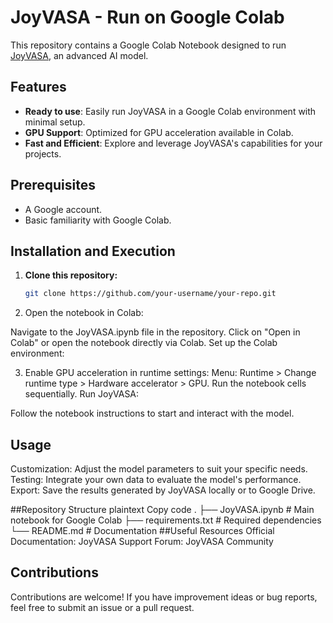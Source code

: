 # JoyVASA - Run on Google Colab

This repository contains a Google Colab Notebook designed to run [JoyVASA](https://joyvasamodel.com), an advanced AI model.

## Features

- **Ready to use**: Easily run JoyVASA in a Google Colab environment with minimal setup.
- **GPU Support**: Optimized for GPU acceleration available in Colab.
- **Fast and Efficient**: Explore and leverage JoyVASA's capabilities for your projects.

## Prerequisites

- A Google account.
- Basic familiarity with Google Colab.

## Installation and Execution

1. **Clone this repository:**
   ```bash
   git clone https://github.com/your-username/your-repo.git

2. Open the notebook in Colab:

Navigate to the JoyVASA.ipynb file in the repository.
Click on "Open in Colab" or open the notebook directly via Colab.
Set up the Colab environment:

3. Enable GPU acceleration in runtime settings:
Menu: Runtime > Change runtime type > Hardware accelerator > GPU.
Run the notebook cells sequentially.
Run JoyVASA:

Follow the notebook instructions to start and interact with the model.

## Usage
Customization: Adjust the model parameters to suit your specific needs.
Testing: Integrate your own data to evaluate the model's performance.
Export: Save the results generated by JoyVASA locally or to Google Drive.

##Repository Structure
plaintext
Copy code
.
├── JoyVASA.ipynb      # Main notebook for Google Colab
├── requirements.txt   # Required dependencies
└── README.md          # Documentation
##Useful Resources
Official Documentation: JoyVASA
Support Forum: JoyVASA Community

## Contributions
Contributions are welcome! If you have improvement ideas or bug reports, feel free to submit an issue or a pull request.
